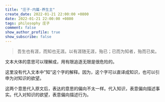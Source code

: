 ```yaml
---
title: "庄子·内篇·养生主"
create_date: 2022-01-21 22:00:00 +0800
date: 2022-01-21 22:00:00 +0800
tags: philosophy 庄子
comment: false
show_author_profile: true
show_subscribe: false
---
```


> 吾生也有涯，而知也无涯。以有涯随无涯，殆已；已而为知者，殆而已矣。

文本大体的意思可以理解成，用有限追逐无限是很危险的。

这里没有代入文本中"知"这个字的解释。因为，这个字可以直译成知识，也可以引申为对知识的欲望。

这两个意思代入原文后，表达的意思的偏向不太一样。代入知识，表意偏向描述事实。代入对知识的欲望，表意偏向描述行为。
